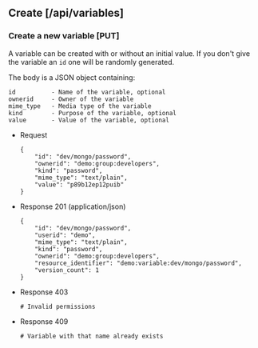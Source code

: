## Create [/api/variables]

### Create a new variable [PUT]

A variable can be created with or without an initial value.
If you don't give the variable an `id` one will be randomly generated.

The body is a JSON object containing:

```
id          - Name of the variable, optional
ownerid     - Owner of the variable
mime_type   - Media type of the variable
kind        - Purpose of the variable, optional
value       - Value of the variable, optional
```

+ Request

    ```
    {
        "id": "dev/mongo/password",
        "ownerid": "demo:group:developers",
        "kind": "password",
        "mime_type": "text/plain",
        "value": "p89b12ep12puib"
    }
    ```

+ Response 201 (application/json)

    ```
    {
        "id": "dev/mongo/password",
        "userid": "demo",
        "mime_type": "text/plain",
        "kind": "password",
        "ownerid": "demo:group:developers",
        "resource_identifier": "demo:variable:dev/mongo/password",
        "version_count": 1
    }
    ```

+ Response 403

    ```
    # Invalid permissions
    ```

+ Response 409

    ```
    # Variable with that name already exists
    ```
